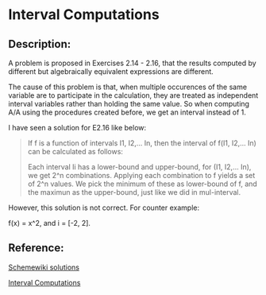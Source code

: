 Interval Computations
===

Description:
---
A problem is proposed in Exercises 2.14 - 2.16, that the results computed by different but algebraically equivalent expressions are different.

The cause of this problem is that, when multiple occurences of the same variable are to participate in the calculation, they are treated as independent interval variables rather than holding the same value. So when computing A/A using the procedures created before, we get an interval instead of 1.

I have seen a solution for E2.16 like below:

> If f is a function of intervals I1, I2,... In, then the interval of f(I1, I2,... In) can be calculated as follows:
> 
> Each interval Ii has a lower-bound and upper-bound, for (I1, I2,... In), we get 2^n combinations. Applying each combination to f yields a set of 2^n values. We pick the minimum of these as lower-bound of f, and the maximun as the upper-bound, just like we did in mul-interval.

However, this solution is not correct. For counter example:

f(x) = x^2, and i = [-2, 2].

Reference:
---
[Schemewiki solutions](http://community.schemewiki.org/?sicp-ex-2.14-2.15-2.16)

[Interval Computations](http://www.cs.utep.edu/interval-comp/main.html)